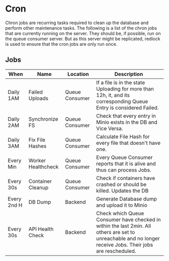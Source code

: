 # Cron

Chron jobs are recurring tasks required to clean up the database and perform other maintenance tasks.
The following is a list of the chron jobs that are currently running on the server.
They should be, if possible, run on the queue consumer server. But as this server might be replicated, redlock is
used to ensure that the cron jobs are only run once.

## Jobs

| When        | Name               | Location       | Description                                                                                                                                                |
| ----------- | ------------------ | -------------- | ---------------------------------------------------------------------------------------------------------------------------------------------------------- |
| Daily 1AM   | Failed Uploads     | Queue Consumer | If a file is in the state Uploading for more than 12h, it, and its corresponding Queue Entry is considered Failed.                                         |
| Daily 2AM   | Synchronize FS     | Queue Consumer | Check that every entry in Minio exists in the DB and Vice Versa.                                                                                           |
| Daily 3AM   | Fix File Hashes    | Queue Consumer | Calculate File Hash for every file that doesn't have one.                                                                                                  |
| Every Min   | Worker Healthcheck | Queue Consumer | Every Queue Consumer reports that it is alive and thus can process Jobs.                                                                                   |
| Every 30s   | Container Cleanup  | Queue Consumer | Check if containers have crashed or should be killed. Updates the DB                                                                                       |
| Every 2nd H | DB Dump            | Backend        | Generate Database dump and upload it to Minio                                                                                                              |
| Every 30s   | API Health Check   | Backend        | Check which Queue Consumer have checked in within the last 2min. All others are set to unreachable and no longer receive Jobs. Their jobs are rescheduled. |
